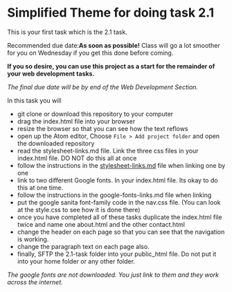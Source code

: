 # Simplified Theme for doing task 2.1

This is your first task which is the 2.1 task.

Recommended due date:**As soon as possible!** Class will go a lot smoother for you
on Wednesday if you get this done before coming.

**If you so desire, you can use this project as a start for the remainder of your web development tasks.**

*The final due date will be by end of the Web Development Section.*

In this task you will

* git clone or download this repository to your computer
* drag the index.html file into your browser
* resize the browser so that you can see how the text reflows
* open up the Atom editor, Choose ```File > Add project folder``` and open the downloaded repository
* read the stylesheet-links.md file. Link the three css files in your index.html file. DO NOT do this all at once
* follow the instructions in the [stylesheet-links.md](stylesheet-links.md) file when linking one by one
* link to two different Google fonts. In your index.html file. Its okay to do this at one time.
* follow the instructions in the google-fonts-links.md file when linking
* put the google sanita font-family code in the nav.css file. (You can look at the style.css to see how it is done there)
* once you have completed all of these tasks duplicate the index.html file twice and name one about.html and the other contact.html
* change the header on each page so that you can see that the navigation is working.
* change the paragraph text on each page also.
* finally, SFTP the 2.1-task folder into your public_html file. Do not put it into your home folder or any other folder.


*The google fonts are not downloaded. You just link to them and they work across the
internet.*
